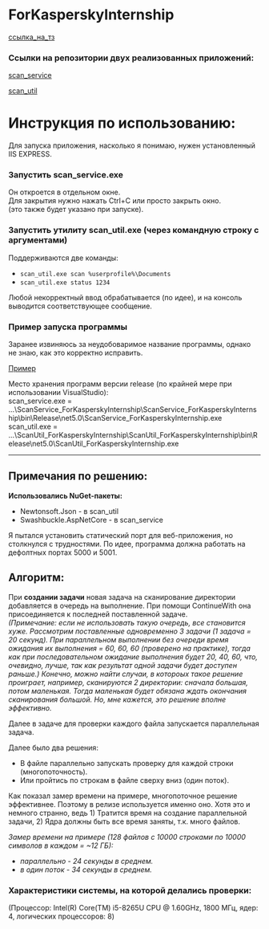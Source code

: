 # ForKasperskyInternship

[ссылка_на_тз](https://drive.google.com/file/d/1pBc_mRXTsE-OOpGEeA0PP7bf7iG7PjqE/view?usp=sharing)

### Ссылки на репозитории двух реализованных приложений:

[scan_service](https://github.com/kade-ddnkv/ScanService_ForKasperskyInternship)

[scan_util](https://github.com/kade-ddnkv/ScanUtil_ForKasperskyInternship)


# Инструкция по использованию:

Для запуска приложения, насколько я понимаю, нужен установленный IIS EXPRESS.

### Запустить scan_service.exe  
Он откроется в отдельном окне.  
Для закрытия нужно нажать Ctrl+C или просто закрыть окно.  
(это также будет указано при запуске).

### Запустить утилиту scan_util.exe (через командную строку с аргументами)  
Поддерживаются две команды:  
- `scan_util.exe scan %userprofile%\Documents`
- `scan_util.exe status 1234`

Любой некорректный ввод обрабатывается (по идее), и на консоль выводится соответствующее сообщение.

### Пример запуска программы
Заранее извиняюсь за неудобоваримое название программы, однако не знаю, как это корректно исправить.

[Пример](https://imgur.com/a/27P5FkZ)

Место хранения программ версии release (по крайней мере при использовании VisualStudio):  
scan_service.exe = ...\ScanService_ForKasperskyInternship\ScanService_ForKasperskyInternship\bin\Release\net5.0\ScanService_ForKasperskyInternship.exe  
scan_util.exe = ...\ScanUtil_ForKasperskyInternship\ScanUtil_ForKasperskyInternship\bin\Release\net5.0\ScanUtil_ForKasperskyInternship.exe

---

## Примечания по решению:
**Использовались NuGet-пакеты:**
- Newtonsoft.Json - в scan_util
- Swashbuckle.AspNetCore - в scan_service

Я пытался установить статический порт для веб-приложения, но столкнулся с трудностями. По идее, программа должна работать на дефолтных портах 5000 и 5001.

## Алгоритм:

При **создании задачи** новая задача на сканирование директории добавляется в очередь на выполнение. При помощи ContinueWith она присоединяется к последней поставленной задаче.  
*(Примечание: если не использовать такую очередь, все становится хуже.
Рассмотрим поставленные одновременно 3 задачи (1 задача = 20 секунд).
При параллельном выполнении без очереди время ожидания их выполнения = 60, 60, 60 (проверено на практике), 
тогда как при последовательном ожидание выполнения будет 20, 40, 60, что, очевидно, лучше, так как результат одной задачи будет доступен раньше.)*
*Конечно, можно найти случаи, в котороых такое решение проиграет, например, сканируются 2 директории: сначала большая, потом маленькая. 
Тогда маленькая будет обязана ждать окончания сканирования большой. Но, мне кажется, это решение вполне эффективно.*

Далее в задаче для проверки каждого файла запускается параллельная задача.

Далее было два решения:
- В файле параллельно запускать проверку для каждой строки (многопоточность).
- Или пройтись по строкам в файле сверху вниз (один поток).

Как показал замер времени на примере, многопоточное решение эффективнее. Поэтому в релизе используется именно оно.
Хотя это и немного странно, ведь 1) Тратится время на создание параллельной задачи, 2) Ядра должны быть все время заняты, т.к. много файлов.

*Замер времени на примере (128 файлов с 10000 строками по 10000 символов в каждом = ~12 ГБ):*  
- *параллельно - 24 секунды в среднем.*
- *в один поток - 34 секунды в среднем.*  

### Характеристики системы, на которой делались проверки:  
(Процессор: Intel(R) Core(TM) i5-8265U CPU @ 1.60GHz, 1800 МГц, ядер: 4, логических процессоров: 8)
